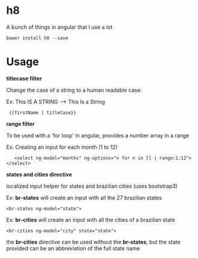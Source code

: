 h8
======

A bunch of things in angular that I use a lot

```
bower install h8 --save
```

Usage
==

**titlecase filter**

Change the case of a string to a human readable case:

Ex: This IS A STRING --> This Is a String
```
 {{firstName | titleCase}}
 ```
 
 **range filter**
 
 To be used with a 'for loop' in angular, provides a number array in a range
 
 Ex: Creating an input for each month (1 to 12)
```
   <select ng-model="months" ng-options="n for n in [] | range:1:12"></select>
```

**states and cities directive**

localized input helper for states and brazilian cities (uses bootstrap3)

Ex: **br-states** will create an input with all the 27 brazilian states
```
<br-states ng-model="state">
```
Ex: **br-cities** will create an input with all the cities of a brazilian state
```
<br-cities ng-model="city" state="state">
```

the **br-cities** directive can be used without the **br-states**, but the state provided can be an abbreviation of the full state name
